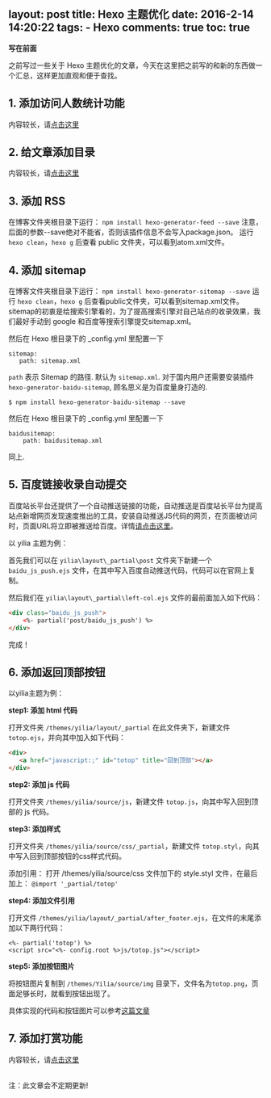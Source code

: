layout: post
title: Hexo 主题优化
date: 2016-2-14 14:20:22
tags: 
	- Hexo
comments: true
toc: true
---

**写在前面**

之前写过一些关于 Hexo 主题优化的文章，今天在这里把之前写的和新的东西做一个汇总，这样更加直观和便于查找。

<!--more-->

## **1. 添加访问人数统计功能** ##

内容较长，请[点击这里](../../../../2015/11/30/add-counter-to-hexo/)

## **2. 给文章添加目录** ##

内容较长，请[点击这里](../../../../2015/12/13/add-toc-to-hexo/)


## **3. 添加 RSS** ##

在博客文件夹根目录下运行：
`npm install hexo-generator-feed --save`
注意，后面的参数--save绝对不能省，否则该插件信息不会写入package.json。
运行 `hexo clean`，`hexo g` 后查看 public 文件夹，可以看到atom.xml文件。

## **4. 添加 sitemap** ##

在博客文件夹根目录下运行：
`npm install hexo-generator-sitemap --save`
运行 `hexo clean`，`hexo g` 后查看public文件夹，可以看到sitemap.xml文件。
sitemap的初衷是给搜索引擎看的，为了提高搜索引擎对自己站点的收录效果，我们最好手动到 google 和百度等搜索引擎提交sitemap.xml。

然后在 Hexo 根目录下的 _config.yml 里配置一下
```
sitemap:
   path: sitemap.xml
```
`path` 表示 Sitemap 的路径. 默认为 `sitemap.xml`.
对于国内用户还需要安装插件 `hexo-generator-baidu-sitemap`, 顾名思义是为百度量身打造的.
```
$ npm install hexo-generator-baidu-sitemap --save
```
然后在 Hexo 根目录下的 _config.yml 里配置一下
```
baidusitemap:
    path: baidusitemap.xml
```
同上.

## 5. 百度链接收录自动提交 ##

百度站长平台还提供了一个自动推送链接的功能，自动推送是百度站长平台为提高站点新增网页发现速度推出的工具，安装自动推送JS代码的网页，在页面被访问时，页面URL将立即被推送给百度。详情[请点击这里](http://zhanzhang.baidu.com/linksubmit/index?site=http://www.cighao.com/)。

以 yilia 主题为例：

首先我们可以在 `yilia\layout\_partial\post` 文件夹下新建一个 `baidu_js_push.ejs` 文件，在其中写入百度自动推送代码，代码可以在官网上复制。

然后我们在 `yilia\layout\_partial\left-col.ejs` 文件的最前面加入如下代码：
```html
<div class="baidu_js_push">
	<%- partial('post/baidu_js_push') %>
</div>
```
完成！

## **6. 添加返回顶部按钮** ##

以yilia主题为例：

**step1: 添加 html 代码**

打开文件夹 `/themes/yilia/layout/_partial` 在此文件夹下，新建文件 `totop.ejs`，并向其中加入如下代码：
```html
<div>
   <a href="javascript:;" id="totop" title="回到顶部"></a> 
</div>
```
**step2: 添加 js 代码**

打开文件夹 `/themes/yilia/source/js`，新建文件 `totop.js`，向其中写入回到顶部的 js 代码。

**step3: 添加样式**

打开文件夹 `/themes/yilia/source/css/_partial`，新建文件 `totop.styl`，向其中写入回到顶部按钮的css样式代码。

添加引用： 打开 /themes/yilia/source/css 文件加下的 style.styl 文件，在最后加上： `@import '_partial/totop' `

**step4: 添加文件引用**

打开文件 `/themes/yilia/layout/_partial/after_footer.ejs`，在文件的末尾添加以下两行代码：
```
<%- partial('totop') %>
<script src="<%- config.root %>js/totop.js"></script>
```

**step5: 添加按钮图片**

将按钮图片复制到 `/themes/Yilia/source/img` 目录下，文件名为`totop.png`，页面足够长时，就看到按钮出现了。


具体实现的代码和按钮图片可以参考[这篇文章](../../../../2016/01/09/toTop-by-javascript/)


## **7. 添加打赏功能** ##

内容较长，请[点击这里](../../../../2016/02/23/add-donate-to-hexo/)

</br>
注：此文章会不定期更新!